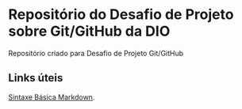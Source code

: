 # Repositório do Desafio de Projeto sobre Git/GitHub da DIO
Repositório criado para Desafio de Projeto Git/GitHub

## Links úteis
[Sintaxe Básica Markdown](https://markdown.net.br/sintaxe-basica/).
